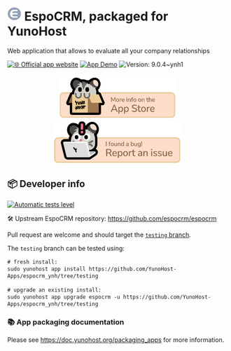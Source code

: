 <!--
N.B.: This README was automatically generated by <https://github.com/YunoHost/apps_tools/blob/main/readme_generator>
It shall NOT be edited by hand.
-->

<h1>
  <img src="https://raw.githubusercontent.com/YunoHost/apps/master/logos/espocrm.png" width="32px" alt="Logo of EspoCRM">
  EspoCRM, packaged for YunoHost
</h1>

Web application that allows to evaluate all your company relationships

[![🌐 Official app website](https://img.shields.io/badge/Official_app_website-darkgreen?style=for-the-badge)](https://www.espocrm.com)
[![App Demo](https://img.shields.io/badge/App_Demo-blue?style=for-the-badge)](https://www.espocrm.com/demo/)
![Version: 9.0.4~ynh1](https://img.shields.io/badge/Version-9.0.4~ynh1-rgba(0,150,0,1)?style=for-the-badge)

<div align="center">
<a href="https://apps.yunohost.org/app/espocrm"><img height="100px" src="https://github.com/YunoHost/yunohost-artwork/raw/refs/heads/main/badges/neopossum-badges/badge_more_info_on_the_appstore.svg"/></a>
<a href="https://github.com/YunoHost-Apps/espocrm_ynh/issues"><img height="100px" src="https://github.com/YunoHost/yunohost-artwork/raw/refs/heads/main/badges/neopossum-badges/badge_report_an_issue.svg"/></a>
</div>

## 📦 Developer info

[![Automatic tests level](https://apps.yunohost.org/badge/cilevel/espocrm)](https://ci-apps.yunohost.org/ci/apps/espocrm/)

🛠️ Upstream EspoCRM repository: <https://github.com/espocrm/espocrm>

Pull request are welcome and should target the [`testing` branch](https://github.com/YunoHost-Apps/espocrm_ynh/tree/testing).

The `testing` branch can be tested using:
```
# fresh install:
sudo yunohost app install https://github.com/YunoHost-Apps/espocrm_ynh/tree/testing

# upgrade an existing install:
sudo yunohost app upgrade espocrm -u https://github.com/YunoHost-Apps/espocrm_ynh/tree/testing
```

### 📚 App packaging documentation

Please see <https://doc.yunohost.org/packaging_apps> for more information.
